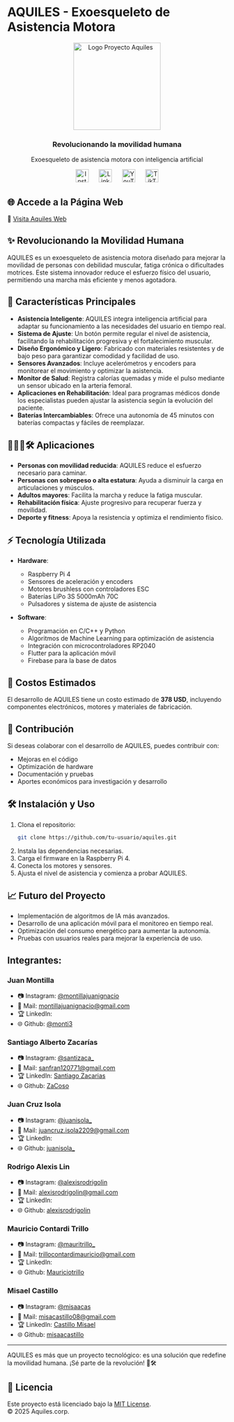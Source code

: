 # AQUILES - Exoesqueleto de Asistencia Motora

<div align="center">
  <img src="med/1.PNG" alt="Logo Proyecto Aquiles" width="200"/>
  <h3>Revolucionando la movilidad humana</h3>
  <p>Exoesqueleto de asistencia motora con inteligencia artificial</p>
  
  <!-- Íconos de redes sociales -->
<p align="center">
  <a href="https://www.instagram.com/misaacas" target="_blank" style="text-decoration: none; outline: none;">
    <img src="https://img.icons8.com/ios-filled/50/8DD3D7/instagram-new.png" alt="Instagram" width="30" style="border: none; box-shadow: none;"/>
  </a>&nbsp;&nbsp;&nbsp;&nbsp;
  <a href="https://www.linkedin.com/in/misael-castillo-0a52a1314/" target="_blank" style="text-decoration: none; outline: none;">
    <img src="https://img.icons8.com/ios-filled/50/8DD3D7/linkedin.png" alt="LinkedIn" width="30" style="border: none; box-shadow: none;"/>
  </a>&nbsp;&nbsp;&nbsp;&nbsp;
  <a href="https://www.youtube.com/" target="_blank" style="text-decoration: none; outline: none;">
    <img src="https://img.icons8.com/ios-filled/50/8DD3D7/youtube.png" alt="YouTube" width="30" style="border: none; box-shadow: none;"/>
  </a>&nbsp;&nbsp;&nbsp;&nbsp;
  <a href="https://www.tiktok.com/" target="_blank" style="text-decoration: none; outline: none;">
    <img src="https://img.icons8.com/ios-filled/50/8DD3D7/tiktok.png" alt="TikTok" width="30" style="border: none; box-shadow: none;"/>
  </a>
</p>
</div>

## 🌐 Accede a la Página Web

🔗 [Visita Aquiles Web](https://aquilesproject.com/)

## ✨ Revolucionando la Movilidad Humana

AQUILES es un exoesqueleto de asistencia motora diseñado para mejorar la movilidad de personas con debilidad muscular, fatiga crónica o dificultades motrices. Este sistema innovador reduce el esfuerzo físico del usuario, permitiendo una marcha más eficiente y menos agotadora.

## 🔧 Características Principales

- **Asistencia Inteligente**: AQUILES integra inteligencia artificial para adaptar su funcionamiento a las necesidades del usuario en tiempo real.
- **Sistema de Ajuste**: Un botón permite regular el nivel de asistencia, facilitando la rehabilitación progresiva y el fortalecimiento muscular.
- **Diseño Ergonómico y Ligero**: Fabricado con materiales resistentes y de bajo peso para garantizar comodidad y facilidad de uso.
- **Sensores Avanzados**: Incluye acelerómetros y encoders para monitorear el movimiento y optimizar la asistencia.
- **Monitor de Salud**: Registra calorías quemadas y mide el pulso mediante un sensor ubicado en la arteria femoral.
- **Aplicaciones en Rehabilitación**: Ideal para programas médicos donde los especialistas pueden ajustar la asistencia según la evolución del paciente.
- **Baterías Intercambiables**: Ofrece una autonomía de 45 minutos con baterías compactas y fáciles de reemplazar.

## 👨‍👩‍👦🛠️ Aplicaciones

- **Personas con movilidad reducida**: AQUILES reduce el esfuerzo necesario para caminar.
- **Personas con sobrepeso o alta estatura**: Ayuda a disminuir la carga en articulaciones y músculos.
- **Adultos mayores**: Facilita la marcha y reduce la fatiga muscular.
- **Rehabilitación física**: Ajuste progresivo para recuperar fuerza y movilidad.
- **Deporte y fitness**: Apoya la resistencia y optimiza el rendimiento físico.

## ⚡ Tecnología Utilizada

- **Hardware**:

  - Raspberry Pi 4
  - Sensores de aceleración y encoders
  - Motores brushless con controladores ESC
  - Baterías LiPo 3S 5000mAh 70C
  - Pulsadores y sistema de ajuste de asistencia

- **Software**:
  - Programación en C/C++ y Python
  - Algoritmos de Machine Learning para optimización de asistencia
  - Integración con microcontroladores RP2040
  - Flutter para la aplicación móvil
  - Firebase para la base de datos

## 💸 Costos Estimados

El desarrollo de AQUILES tiene un costo estimado de **378 USD**, incluyendo componentes electrónicos, motores y materiales de fabricación.

## 📢 Contribución

Si deseas colaborar con el desarrollo de AQUILES, puedes contribuir con:

- Mejoras en el código
- Optimización de hardware
- Documentación y pruebas
- Aportes económicos para investigación y desarrollo

## 🛠️ Instalación y Uso

1. Clona el repositorio:
   ```bash
   git clone https://github.com/tu-usuario/aquiles.git
   ```
2. Instala las dependencias necesarias.
3. Carga el firmware en la Raspberry Pi 4.
4. Conecta los motores y sensores.
5. Ajusta el nivel de asistencia y comienza a probar AQUILES.

## 📈 Futuro del Proyecto

- Implementación de algoritmos de IA más avanzados.
- Desarrollo de una aplicación móvil para el monitoreo en tiempo real.
- Optimización del consumo energético para aumentar la autonomía.
- Pruebas con usuarios reales para mejorar la experiencia de uso.

## Integrantes:

### Juan Montilla

- 📷 Instagram: [@montillajuanignacio](https://www.instagram.com/montillajuanignacio/)
- 📧 Mail: montillajuanignacio@gmail.com
- 🏆 LinkedIn:
- 🌐 Github: [@monti3](github.com/monti3)

### Santiago Alberto Zacarías

- 📷 Instagram: [@santizaca\_](https://www.instagram.com/santizaca_/)
- 📧 Mail: sanfran120771@gmail.com
- 🏆 LinkedIn: [Santiago Zacarias](https://www.linkedin.com/in/santiago-zacar%C3%ADas-3a3978319/)
- 🌐 Github: [ZaCoso](https://github.com/ZaCoso)

### Juan Cruz Isola

- 📷 Instagram: [@juanisola\_](https://www.instagram.com/juanisola_/)
- 📧 Mail: juancruz.isola2209@gmail.com
- 🏆 LinkedIn:
- 🌐 Github: [juanisola\_](https://github.com/juanisola)

### Rodrigo Alexis Lin

- 📷 Instagram: [@alexisrodrigolin](https://www.instagram.com/alexisrodrigolin/)
- 📧 Mail: alexisrodrigolin@gmail.com
- 🏆 LinkedIn:
- 🌐 Github: [alexisrodrigolin](https://github.com/alexisrodrigolin)

### Mauricio Contardi Trillo

- 📷 Instagram: [@mauritrillo\_](https://www.instagram.com/mauritrillo_/)
- 📧 Mail: trillocontardimauricio@gmail.com
- 🏆 LinkedIn:
- 🌐 Github: [Mauriciotrillo](https://github.com/MauricioTrillo)

### Misael Castillo

- 📷 Instagram: [@misaacas](https://www.instagram.com/misaacas/)
- 📧 Mail: misacastillo08@gmail.com
- 🏆 LinkedIn: [Castillo Misael](https://www.linkedin.com/in/misael-castillo-0a52a1314/)
- 🌐 Github: [misaacastillo](https://github.com/misaacastillo)

---

AQUILES es más que un proyecto tecnológico: es una solución que redefine la movilidad humana. ¡Sé parte de la revolución! 💪🛠️

## 📜 Licencia

Este proyecto está licenciado bajo la [MIT License](LICENSE).  
© 2025 Aquiles.corp.
